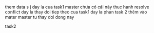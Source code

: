 them data
s
j
day la cua task1 
master chưa có cái này 
thuc hanh resolve conflict 
day la thay doi tiep theo cua task1
day la phan task 2 thêm vào mater 
master tu thay doi dong nay

task2